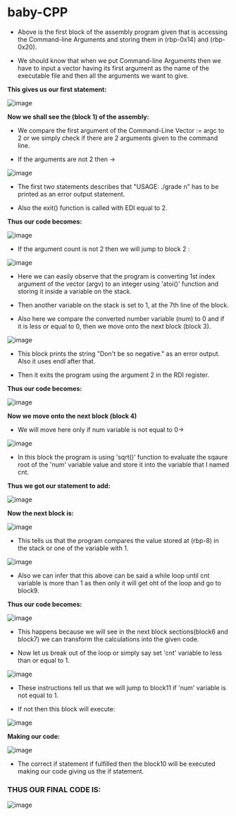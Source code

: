 # **baby-CPP**



- Above is the first block of the assembly program given that is accessing the Command-line Arguments and storing them in (rbp-0x14) and (rbp-0x20).

- We should know that when we put Command-line Arguments then we have to input a vector having its first argument as the name of the executable file and then all the arguments we want to give.

**This gives us our first statement:**

![image](https://github.com/it4ch1-007/decompetition.io-solutions/assets/133276365/e076506f-6fc3-4de7-a93b-4fef12a4cd08)


**Now we shall see the (block 1) of the assembly:**

- We compare the first argument of the Command-Line Vector := argc to 2 or we simply check if there are 2 arguments given to the command line.

- If the arguments are not 2 then ->

![image](https://github.com/it4ch1-007/decompetition.io-solutions/assets/133276365/9cf8056f-7d61-417d-8786-a7adc53329a8)


- The first two statements describes that "USAGE: ./grade n" has to be printed as an error output statement.

- Also the exit() function is called with EDI equal to 2.

**Thus our code becomes:**

![image](https://github.com/it4ch1-007/decompetition.io-solutions/assets/133276365/0c93e4a9-2426-4b5f-983b-565e9c4067ad)


- If the argument count is not 2 then we will jump to block 2 :

![image](https://github.com/it4ch1-007/decompetition.io-solutions/assets/133276365/c227cc9d-193c-401c-bd4a-7fa4db400eae)


- Here we can easily observe that the program is converting 1st index argument of the vector (argv) to an integer using 'atoi()' function and storing it inside a variable on the stack.

- Then another variable on the stack is set to 1, at the 7th line of the block.

- Also here we compare the converted number variable (num) to 0 and if it is less or equal to 0, then we move onto the next block (block 3).

![image](https://github.com/it4ch1-007/decompetition.io-solutions/assets/133276365/eeca9ec4-22f5-4577-9d51-ac38ec4499ec)


- This block prints the string "Don't be so negative." as an error output. Also it uses endl after that.

- Then it exits the program using the argument 2 in the RDI register.

**Thus our code becomes:**

![image](https://github.com/it4ch1-007/decompetition.io-solutions/assets/133276365/b4bb8040-df75-4c5f-a065-c0a22aa4af1b)


**Now we move onto the next block (block 4)**

- We will move here only if num variable is not equal to 0->

![image](https://github.com/it4ch1-007/decompetition.io-solutions/assets/133276365/83b71afb-cf10-4ebb-b992-f87a33fdca10)


- In this block the program is using 'sqrt()' function to evaluate the sqaure root of the 'num' variable value and store it into the variable that I named cnt.

**Thus we got our statement to add:**

![image](https://github.com/it4ch1-007/decompetition.io-solutions/assets/133276365/b09ff030-172f-4f42-a3fa-cf180a7ca9e5)


**Now the next block is:**

![image](https://github.com/it4ch1-007/decompetition.io-solutions/assets/133276365/914a17b6-a3ff-49cf-b4f2-1ac9a1eae89d)


- This tells us that the program compares the value stored at (rbp-8) in  the stack or one of the variable with 1.

![image](https://github.com/it4ch1-007/decompetition.io-solutions/assets/133276365/06cb7dfb-8cce-4ec0-b020-f2c48defb9e4)


- Also we can infer that this above can be said a while loop until cnt variable is more than 1 as then only it will get oht of the loop and go to block9.

**Thus our code becomes:**

![image](https://github.com/it4ch1-007/decompetition.io-solutions/assets/133276365/0ecb8c75-2a2b-4ffe-9496-c8d1017207cf)

- This happens because we will see in the next block sections(block6 and block7) we can transform the calculations into the given code.

- Now let us break out of the loop or simply say set 'cnt' variable to less than or equal to 1.

![image](https://github.com/it4ch1-007/decompetition.io-solutions/assets/133276365/0bfc5ce8-2130-441d-99b0-86aba487f5d1)


- These instructions tell us that we will jump to block11 if 'num' variable is not equal to 1.

- If not then this block will execute:

![image](https://github.com/it4ch1-007/decompetition.io-solutions/assets/133276365/e432359f-626a-4ccf-abe5-b2e0ef9c2107)


**Making our code:**

![image](https://github.com/it4ch1-007/decompetition.io-solutions/assets/133276365/5e420d1b-2902-4238-ab67-a7c40468fe19)


- The correct if statement if fulfilled then the block10 will be executed making our code giving us the if statement.

### **THUS OUR FINAL CODE IS:**

![image](https://github.com/it4ch1-007/decompetition.io-solutions/assets/133276365/5487c4b4-1f16-4031-970f-6ad3e7798d77)










